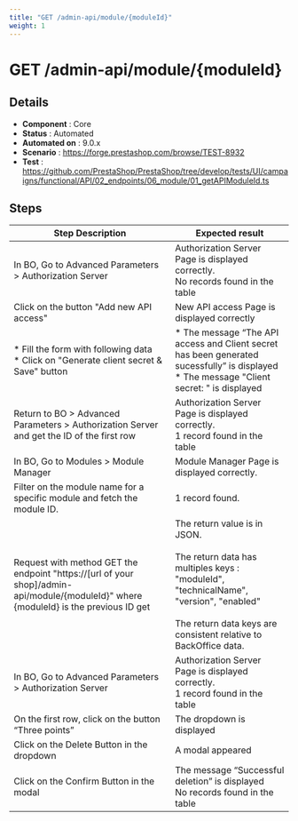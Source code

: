 ```yaml
---
title: "GET /admin-api/module/{moduleId}"
weight: 1
---
```


# GET /admin-api/module/{moduleId}
## Details
* **Component** : Core
* **Status** : Automated
* **Automated on** : 9.0.x
* **Scenario** : https://forge.prestashop.com/browse/TEST-8932
* **Test** : https://github.com/PrestaShop/PrestaShop/tree/develop/tests/UI/campaigns/functional/API/02_endpoints/06_module/01_getAPIModuleId.ts

## Steps
| Step Description | Expected result |
| ----- | ----- |
| In BO, Go to Advanced Parameters > Authorization Server | Authorization Server Page is displayed correctly.<br>No records found in the table |
| Click on the button "Add new API access" | New API access Page is displayed correctly |
| * Fill the form with following data<br> * Click on "Generate client secret & Save" button | * The message “The API access and Client secret has been generated sucessfully” is displayed<br> * The message "Client secret: " is displayed |
| Return to BO > Advanced Parameters > Authorization Server and get the ID of the first row | Authorization Server Page is displayed correctly.<br>1 record found in the table |
| In BO, Go to Modules > Module Manager | Module Manager Page is displayed correctly. |
| Filter on the module name for a specific module and fetch the module ID. | 1 record found. |
| Request with method GET the endpoint "https://[url of your shop]/admin-api/module/\{moduleId}" where \{moduleId} is the previous ID get | The return value is in JSON.<br><br>The return data has multiples keys : "moduleId", "technicalName", "version", "enabled"<br><br>The return data keys are consistent relative to BackOffice data. |
| In BO, Go to Advanced Parameters > Authorization Server | Authorization Server Page is displayed correctly.<br>1 record found in the table |
| On the first row, click on the button “Three points” | The dropdown is displayed |
| Click on the Delete Button in the dropdown | A modal appeared |
| Click on the Confirm Button in the modal | The message “Successful deletion” is displayed<br>No records found in the table |
